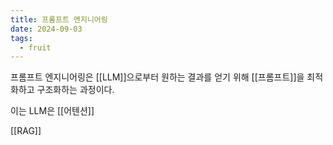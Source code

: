 ```yaml
---
title: 프롬프트 엔지니어링
date: 2024-09-03
tags:
  - fruit
---
```


프롬프트 엔지니어링은 [[LLM]]으로부터 원하는 결과를 얻기 위해 [[프롬프트]]을 최적화하고 구조화하는 과정이다.

이는 LLM은 
[[어텐션]]


[[RAG]]
